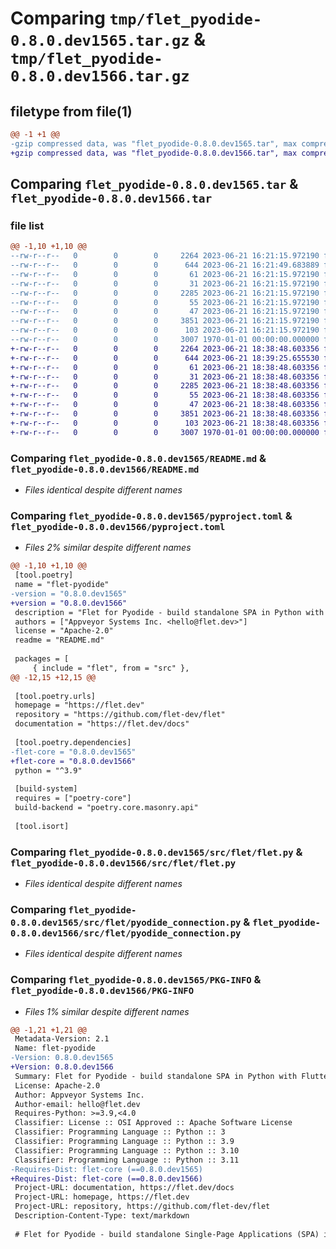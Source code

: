 # Comparing `tmp/flet_pyodide-0.8.0.dev1565.tar.gz` & `tmp/flet_pyodide-0.8.0.dev1566.tar.gz`

## filetype from file(1)

```diff
@@ -1 +1 @@
-gzip compressed data, was "flet_pyodide-0.8.0.dev1565.tar", max compression
+gzip compressed data, was "flet_pyodide-0.8.0.dev1566.tar", max compression
```

## Comparing `flet_pyodide-0.8.0.dev1565.tar` & `flet_pyodide-0.8.0.dev1566.tar`

### file list

```diff
@@ -1,10 +1,10 @@
--rw-r--r--   0        0        0     2264 2023-06-21 16:21:15.972190 flet_pyodide-0.8.0.dev1565/README.md
--rw-r--r--   0        0        0      644 2023-06-21 16:21:49.683889 flet_pyodide-0.8.0.dev1565/pyproject.toml
--rw-r--r--   0        0        0       61 2023-06-21 16:21:15.972190 flet_pyodide-0.8.0.dev1565/src/flet/__init__.py
--rw-r--r--   0        0        0       31 2023-06-21 16:21:15.972190 flet_pyodide-0.8.0.dev1565/src/flet/canvas/__init__.py
--rw-r--r--   0        0        0     2285 2023-06-21 16:21:15.972190 flet_pyodide-0.8.0.dev1565/src/flet/flet.py
--rw-r--r--   0        0        0       55 2023-06-21 16:21:15.972190 flet_pyodide-0.8.0.dev1565/src/flet/matplotlib_chart.py
--rw-r--r--   0        0        0       47 2023-06-21 16:21:15.972190 flet_pyodide-0.8.0.dev1565/src/flet/plotly_chart.py
--rw-r--r--   0        0        0     3851 2023-06-21 16:21:15.972190 flet_pyodide-0.8.0.dev1565/src/flet/pyodide_connection.py
--rw-r--r--   0        0        0      103 2023-06-21 16:21:15.972190 flet_pyodide-0.8.0.dev1565/src/flet/version.py
--rw-r--r--   0        0        0     3007 1970-01-01 00:00:00.000000 flet_pyodide-0.8.0.dev1565/PKG-INFO
+-rw-r--r--   0        0        0     2264 2023-06-21 18:38:48.603356 flet_pyodide-0.8.0.dev1566/README.md
+-rw-r--r--   0        0        0      644 2023-06-21 18:39:25.655530 flet_pyodide-0.8.0.dev1566/pyproject.toml
+-rw-r--r--   0        0        0       61 2023-06-21 18:38:48.603356 flet_pyodide-0.8.0.dev1566/src/flet/__init__.py
+-rw-r--r--   0        0        0       31 2023-06-21 18:38:48.603356 flet_pyodide-0.8.0.dev1566/src/flet/canvas/__init__.py
+-rw-r--r--   0        0        0     2285 2023-06-21 18:38:48.603356 flet_pyodide-0.8.0.dev1566/src/flet/flet.py
+-rw-r--r--   0        0        0       55 2023-06-21 18:38:48.603356 flet_pyodide-0.8.0.dev1566/src/flet/matplotlib_chart.py
+-rw-r--r--   0        0        0       47 2023-06-21 18:38:48.603356 flet_pyodide-0.8.0.dev1566/src/flet/plotly_chart.py
+-rw-r--r--   0        0        0     3851 2023-06-21 18:38:48.603356 flet_pyodide-0.8.0.dev1566/src/flet/pyodide_connection.py
+-rw-r--r--   0        0        0      103 2023-06-21 18:38:48.603356 flet_pyodide-0.8.0.dev1566/src/flet/version.py
+-rw-r--r--   0        0        0     3007 1970-01-01 00:00:00.000000 flet_pyodide-0.8.0.dev1566/PKG-INFO
```

### Comparing `flet_pyodide-0.8.0.dev1565/README.md` & `flet_pyodide-0.8.0.dev1566/README.md`

 * *Files identical despite different names*

### Comparing `flet_pyodide-0.8.0.dev1565/pyproject.toml` & `flet_pyodide-0.8.0.dev1566/pyproject.toml`

 * *Files 2% similar despite different names*

```diff
@@ -1,10 +1,10 @@
 [tool.poetry]
 name = "flet-pyodide"
-version = "0.8.0.dev1565"
+version = "0.8.0.dev1566"
 description = "Flet for Pyodide - build standalone SPA in Python with Flutter UI."
 authors = ["Appveyor Systems Inc. <hello@flet.dev>"]
 license = "Apache-2.0"
 readme = "README.md"
 
 packages = [
     { include = "flet", from = "src" },
@@ -12,15 +12,15 @@
 
 [tool.poetry.urls]
 homepage = "https://flet.dev"
 repository = "https://github.com/flet-dev/flet"
 documentation = "https://flet.dev/docs"
 
 [tool.poetry.dependencies]
-flet-core = "0.8.0.dev1565"
+flet-core = "0.8.0.dev1566"
 python = "^3.9"
 
 [build-system]
 requires = ["poetry-core"]
 build-backend = "poetry.core.masonry.api"
 
 [tool.isort]
```

### Comparing `flet_pyodide-0.8.0.dev1565/src/flet/flet.py` & `flet_pyodide-0.8.0.dev1566/src/flet/flet.py`

 * *Files identical despite different names*

### Comparing `flet_pyodide-0.8.0.dev1565/src/flet/pyodide_connection.py` & `flet_pyodide-0.8.0.dev1566/src/flet/pyodide_connection.py`

 * *Files identical despite different names*

### Comparing `flet_pyodide-0.8.0.dev1565/PKG-INFO` & `flet_pyodide-0.8.0.dev1566/PKG-INFO`

 * *Files 1% similar despite different names*

```diff
@@ -1,21 +1,21 @@
 Metadata-Version: 2.1
 Name: flet-pyodide
-Version: 0.8.0.dev1565
+Version: 0.8.0.dev1566
 Summary: Flet for Pyodide - build standalone SPA in Python with Flutter UI.
 License: Apache-2.0
 Author: Appveyor Systems Inc.
 Author-email: hello@flet.dev
 Requires-Python: >=3.9,<4.0
 Classifier: License :: OSI Approved :: Apache Software License
 Classifier: Programming Language :: Python :: 3
 Classifier: Programming Language :: Python :: 3.9
 Classifier: Programming Language :: Python :: 3.10
 Classifier: Programming Language :: Python :: 3.11
-Requires-Dist: flet-core (==0.8.0.dev1565)
+Requires-Dist: flet-core (==0.8.0.dev1566)
 Project-URL: documentation, https://flet.dev/docs
 Project-URL: homepage, https://flet.dev
 Project-URL: repository, https://github.com/flet-dev/flet
 Description-Content-Type: text/markdown
 
 # Flet for Pyodide - build standalone Single-Page Applications (SPA) in Python with Flutter UI
```


